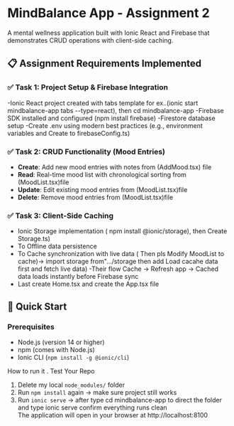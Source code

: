 # MindBalance App - Assignment 2

A mental wellness application built with Ionic React and Firebase that demonstrates CRUD operations with client-side caching.

## 📋 Assignment Requirements Implemented

### ✅ Task 1: Project Setup & Firebase Integration
-Ionic React project created with tabs template for ex..(ionic start mindbalance-app tabs --type=react), then cd mindbalance-app
-Firebase SDK installed and configured (npm install firebase)
-Firestore database setup
-Create .env using modern best practices (e.g., environment variables and Create to firebaseConfig.ts)


### ✅ Task 2: CRUD Functionality (Mood Entries)
- **Create**: Add new mood entries with notes from (AddMood.tsx) file
- **Read**: Real-time mood list with chronological sorting from (MoodList.tsx)file
- **Update**: Edit existing mood entries from (MoodList.tsx)file
- **Delete**: Remove mood entries from (MoodList.tsx)file

### ✅ Task 3: Client-Side Caching
- Ionic Storage implementation ( npm install @ionic/storage), then Create Storage.ts)
- To Offline data persistence
- To Cache synchronization with live data ( Then pls Modify MoodList to cache)-> import storage from".../storage then add Load cacahe data first and fetch live data) -Their flow Cache → Refresh app → Cached data loads instantly before Firebase sync
- Last create Home.tsx and create the App.tsx file

## 🚀 Quick Start

### Prerequisites
- Node.js (version 14 or higher)
- npm (comes with Node.js)
- Ionic CLI (`npm install -g @ionic/cli`)

How to run it .
Test Your Repo
1. Delete my local `node_modules/` folder  
2. Run `npm install` again → make sure project still works  
3. Run `ionic serve` → after type cd mindbalance-app to direct the folder and type ionic serve confirm everything runs clean  
The application will open in your browser at http://localhost:8100



